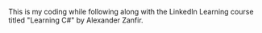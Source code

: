 This is my coding while following along with the LinkedIn Learning course titled "Learning C#" by Alexander Zanfir.
